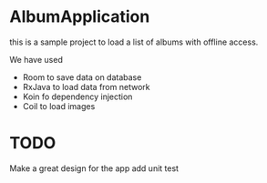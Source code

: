 # AlbumApplication
this is a sample project to load a list of albums with offline access.

We have used 
 * Room to save data on database
 * RxJava to load data from network 
 * Koin fo dependency injection
 * Coil to load images
 
 # TODO
 
 Make a great design for the app
 add unit test 
 
